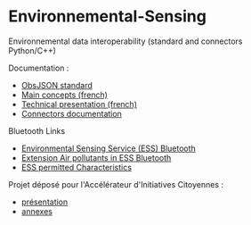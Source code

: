 # Environnemental-Sensing
Environnemental data interoperability (standard and connectors Python/C++)

Documentation :
- [ObsJSON standard](https://github.com/loco-philippe/Environnemental-Sensing/blob/main/documentation/ObsJSON%20-%20Standard.pdf)
- [Main concepts (french) ](https://github.com/loco-philippe/Environnemental-Sensing/blob/main/documentation/ES%20-%20Standard.pdf)
- [Technical presentation (french)](https://github.com/loco-philippe/Environnemental-Sensing/blob/main/documentation/presentation%20technique.pdf)
- [Connectors documentation](https://loco-philippe.github.io/ES.html)

Bluetooth Links 
- [Environmental Sensing Service (ESS) Bluetooth](https://www.bluetooth.org/docman/handlers/downloaddoc.ashx?doc_id=294797)
- [Extension Air pollutants in ESS Bluetooth](https://www.bluetooth.com/specifications/specs/gatt-specification-supplement-5/)
- [ESS permitted Characteristics](https://btprodspecificationrefs.blob.core.windows.net/assigned-numbers/Assigned%20Number%20Types/permitted_characteristics.pdf)

Projet déposé pour l'Accélérateur d'Initiatives Citoyennes :
- [présentation](https://github.com/loco-philippe/Environnemental-Sensing/blob/main/initiative_citoyenne/projet%20Stand-Op%20-%20Accelerateur%20Initiative%20Citoyenne.pdf)
- [annexes](https://github.com/loco-philippe/Environnemental-Sensing/blob/main/initiative_citoyenne/initiative%20citoyenne%20-%20annexes.pdf)
